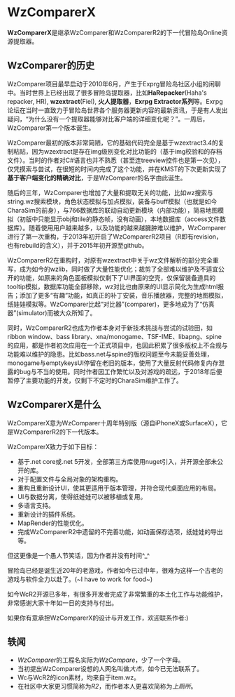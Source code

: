 WzComparerX
====================

**WzComparerX**是继承WzComparer和WzComparerR2的下一代冒险岛Online资源提取器。


WzComparer的历史
--------------------

WzComparer项目最早启动于2010年6月，产生于Exprg冒险岛社区小组的闲聊中。当时世界上已经出现了很多冒险岛提取器，比如**HaRepacker**(Haha's repacker, HR), **wzextract**(Fiel), **火人提取器**，**Exrpg Extractor系列**等。Exrpg论坛在当时一直致力于冒险岛世界各个服务器更新内容的最新资讯，于是有人发出疑问，“为什么没有一个提取器能够对比客户端的详细变化呢？”。一周后，WzComparer第一个版本诞生。

WzComparer最初的版本非常简陋，它的基础代码完全是基于wzextract3.4的复制粘贴，因为wzextract是存在img级别变化对比功能的（基于img校验和的存档文件）。当时的作者对C#语言也并不熟悉（甚至连treeview控件也是第一次见），仅凭摸索与尝试，在很短的时间内完成了这个功能，并在KMST的下次更新实现了**基于客户端变化的精确对比**，于是WzComparer的名字由此诞生。

随后的三年，WzComparer也增加了大量和提取无关的功能，比如wz搜索与string.wz搜索模块，角色状态模拟与加点模拟，装备与buff模拟（也就是如今CharaSim的前身），与766数据库的联动自动更新模块（内部功能），简易地图模拟（初版中只能显示obj和tile的静态帧，没有动画），本地数据库（access文件数据库）。随着使用用户越来越多，以及功能的越来越臃肿难以维护，WzComparer进行了第一次重构，于2013年初开启了WzComparerR2项目（R即有revision，也有rebuild的含义），并于2015年初开源至github。

WzComparerR2在重构时，对原有wzextract中关于wz文件解析的部分完全重写，成为如今的wzlib，同时做了大量性能优化；裁剪了全部难以维护及不适宜公开的功能，如原来的角色面板模拟仅剩下了UI界面的空壳，仅保留装备道具的tooltip模拟，数据库功能全部移除，wz对比也由原来的UI显示简化为生成html报告；添加了更多“有趣”功能，如真正的补丁安装，音乐播放器，完整的地图模拟，纸娃娃模拟等。WzComparer比起“对比器”(comparer)，更多地成为了“仿真器”(simulator)而被大众所知了。

同时，WzComparerR2也成为作者本身对于新技术挑战与尝试的试验田，如ribbon window、bass library、xna/monogame、TSF-IME、libapng、spine的应用，都是作者初次应用在一个正式项目中，也因此积累了很多版权上不合规与功能难以维护的隐患。比如bass.net与spine的版权问题至今未能妥善处理，monogame与emptykeysUI停留在老旧的版本，使用了大量反射代码修复内存泄露的bug与不当的使用。同时作者因工作繁忙以及对游戏的疏远，于2018年后便暂停了主要功能的开发，仅剩下不定时的CharaSim维护工作了。


WzComparerX是什么
--------------------

WzComparerX意为WzComparer十周年特别版（源自iPhoneX或SurfaceX），它是WzComparerR2的下一代版本。

WzComparerX致力于如下目标：

- 基于.net core或.net 5开发，全部第三方库使用nuget引入，并开源全部未公开的库。
- 对于配置文件与全局对象的架构重构。
- 重构且重新设计UI，使其更适用于版本管理，并符合现代桌面应用的布局。
- UI与数据分离，使得纸娃娃可以被移植或复用。
- 多语言支持。
- 重新设计的插件系统。
- MapRender的性能优化。
- 完成WzComparerR2中遗留的不完善功能，如动画保存选项，纸娃娃的导出等。

但这更像是一个愚人节笑话，因为作者并没有时间^_^

冒险岛已经是诞生近20年的老游戏，作者如今已过中年，很难为这样一个古老的游戏与软件全力以赴了。(~I have to work for food~)

如今WcR2开源已多年，有很多开发者完成了非常繁重的本土化工作与功能维护，非常感谢大家十年如一日的支持与付出。

如果你有意承担WzComparerX的设计与开发工作，欢迎联系作者:)


轶闻
--------------------
- *WzComparer*的工程名实际为*WzCompare*，少了一个字母。
- 当初提出WzComparer设想的人网名叫做*大杰*，如今已无法联系了。
- Wc与WcR2的icon素材，均来自于item.wz。
- 在社区中大家更习惯简称为*R2*，而作者本人更喜欢简称为*上厕所*。
